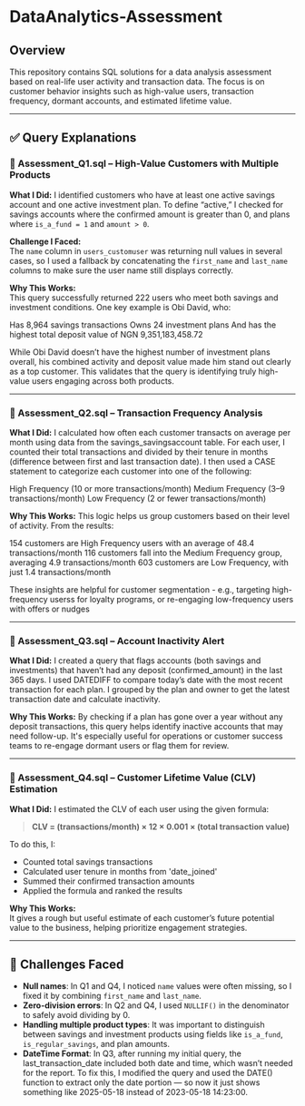 # DataAnalytics-Assessment

## Overview
This repository contains SQL solutions for a data analysis assessment based on real-life user activity and transaction data. The focus is on customer behavior insights such as high-value users, transaction frequency, dormant accounts, and estimated lifetime value.

---

## ✅ Query Explanations 

### 🔹 Assessment_Q1.sql – High-Value Customers with Multiple Products
**What I Did:**
I identified customers who have at least one active savings account and one active investment plan. To define “active,” I checked for savings accounts where the confirmed amount is greater than 0, and plans where `is_a_fund = 1` and `amount > 0`.

**Challenge I Faced:**  
The `name` column in `users_customuser` was returning null values in several cases, so I used a fallback by concatenating the `first_name` and `last_name` columns to make sure the user name still displays correctly.

**Why This Works:**  
This query successfully returned 222 users who meet both savings and investment conditions. One key example is Obi David, who:

Has 8,964 savings transactions
Owns 24 investment plans
And has the highest total deposit value of NGN 9,351,183,458.72

While Obi David doesn’t have the highest number of investment plans overall, his combined activity and deposit value made him stand out clearly as a top customer. This validates that the query is identifying truly high-value users engaging across both products.

---

### 🔹 Assessment_Q2.sql – Transaction Frequency Analysis
**What I Did:**
I calculated how often each customer transacts on average per month using data from the savings_savingsaccount table. For each user, I counted their total transactions and divided by their tenure in months (difference between first and last transaction date). I then used a CASE statement to categorize each customer into one of the following:

High Frequency (10 or more transactions/month)
Medium Frequency (3–9 transactions/month)
Low Frequency (2 or fewer transactions/month)

**Why This Works:** 
This logic helps us group customers based on their level of activity. From the results:

154 customers are High Frequency users with an average of 48.4 transactions/month
116 customers fall into the Medium Frequency group, averaging 4.9 transactions/month
603 customers are Low Frequency, with just 1.4 transactions/month 

These insights are helpful for customer segmentation - e.g., targeting high-frequency userss for loyalty programs, or re-engaging low-frequency users with offers or nudges

---

### 🔹 Assessment_Q3.sql – Account Inactivity Alert
**What I Did:**
I created a query that flags accounts (both savings and investments) that haven’t had any deposit (confirmed_amount) in the last 365 days. I used DATEDIFF to compare today’s date with the most recent transaction for each plan. I grouped by the plan and owner to get the latest transaction date and calculate inactivity.

**Why This Works:**
By checking if a plan has gone over a year without any deposit transactions, this query helps identify inactive accounts that may need follow-up. It's especially useful for operations or customer success teams to re-engage dormant users or flag them for review.

---

### 🔹 Assessment_Q4.sql – Customer Lifetime Value (CLV) Estimation
**What I Did:**
I estimated the CLV of each user using the given formula:  
> **CLV = (transactions/month) × 12 × 0.001 × (total transaction value)**

To do this, I:
- Counted total savings transactions
- Calculated user tenure in months from 'date_joined'
- Summed their confirmed transaction amounts
- Applied the formula and ranked the results

**Why This Works:**  
It gives a rough but useful estimate of each customer’s future potential value to the business, helping prioritize engagement strategies.

---

## 🧠 Challenges Faced
- **Null names**: In Q1 and Q4, I noticed `name` values were often missing, so I fixed it by combining `first_name` and `last_name`.
- **Zero-division errors**: In Q2 and Q4, I used `NULLIF()` in the denominator to safely avoid dividing by 0.
- **Handling multiple product types**: It was important to distinguish between savings and investment products using fields like `is_a_fund`, `is_regular_savings`, and plan amounts.
- **DateTime Format**: In Q3, after running my initial query, the last_transaction_date included both date and time, which wasn’t needed for the report.
To fix this, I modified the query and used the DATE() function to extract only the date portion — so now it just shows something like 2025-05-18 instead of 2023-05-18 14:23:00.
